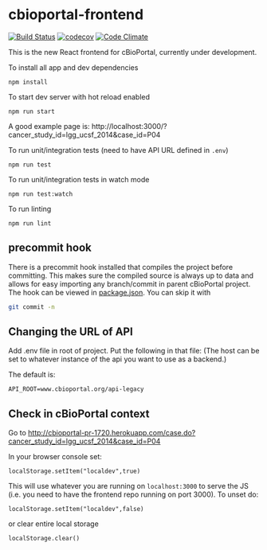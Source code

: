 # cbioportal-frontend
[![Build Status](https://travis-ci.org/cBioPortal/cbioportal-frontend.svg?branch=master)](https://travis-ci.org/cBioPortal/cbioportal-frontend)
[![codecov](https://codecov.io/gh/cbioportal/cbioportal-frontend/branch/master/graph/badge.svg)](https://codecov.io/gh/cbioportal/cbioportal-frontend)
[![Code Climate](https://codeclimate.com/github/cBioPortal/cbioportal-frontend/badges/gpa.svg)](https://codeclimate.com/github/cBioPortal/cbioportal-frontend)

This is the new React frontend for cBioPortal, currently under development. 

To install all app and dev dependencies 
```
npm install
```

To start dev server with hot reload enabled
```
npm run start
```

A good example page is: http://localhost:3000/?cancer_study_id=lgg_ucsf_2014&case_id=P04

To run unit/integration tests (need to have API URL defined in `.env`)
```
npm run test
```

To run unit/integration tests in watch mode
```
npm run test:watch
```

To run linting
```
npm run lint
```

## precommit hook
There is a precommit hook installed that compiles the project before committing. This makes sure the compiled source is always up to data and allows for easy importing any branch/commit in parent cBioPortal project. The hook can be viewed in [package.json](package.json). You can skip it with 
```bash
git commit -n
```

## Changing the URL of API
Add .env file in root of project. Put the following in that file:  (The host
can be set to whatever instance of the api you want to use as a backend.)  

The default is:
```
API_ROOT=www.cbioportal.org/api-legacy
```

## Check in cBioPortal context
Go to
http://cbioportal-pr-1720.herokuapp.com/case.do?cancer_study_id=lgg_ucsf_2014&case_id=P04

In your browser console set:
```
localStorage.setItem("localdev",true)
```
This will use whatever you are running on `localhost:3000` to serve the JS (i.e. you need to have the frontend repo running on port 3000). To unset do:
```
localStorage.setItem("localdev",false)
```
or clear entire local storage
```
localStorage.clear()
```
